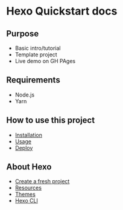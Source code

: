 # Hexo Quickstart docs


## Purpose

- Basic intro/tutorial
- Template project
- Live demo on GH PAges


## Requirements

- Node.js
- Yarn


## How to use this project

- [Installation](installation.md)
- [Usage](usage.md)
- [Deploy](deploy.md)


## About Hexo

- [Create a fresh project](new.md)
- [Resources](resources.md)
- [Themes](themes.md)
- [Hexo CLI](cli.md)

